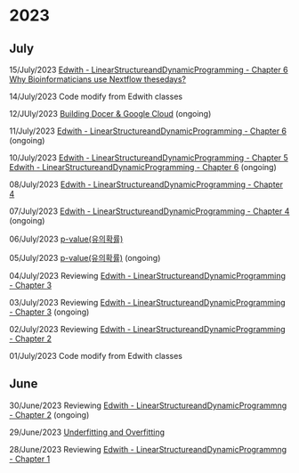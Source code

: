 # 2023
## July
15/July/2023 [Edwith - LinearStructureandDynamicProgramming - Chapter 6](edwith_LSnDP_Ch6.md)
             [Why Bioinformaticians use Nextflow thesedays?](./Why%20Bioinformaticiansuse%20Nextflow%20Thesedays.md)    

14/July/2023 Code modify from Edwith classes

12/JUly/2023 [Building Docer & Google Cloud](./Building%20Docker%20in%20Google%20Cloud.md) (ongoing)

11/July/2023 [Edwith - LinearStructureandDynamicProgramming - Chapter 6](edwith_LSnDP_Ch6.md) (ongoing)

10/July/2023 [Edwith - LinearStructureandDynamicProgramming - Chapter 5](edwith_LSnDP_Ch5.md)   
             [Edwith - LinearStructureandDynamicProgramming - Chapter 6](edwith_LSnDP_Ch6.md) (ongoing)

08/July/2023 [Edwith - LinearStructureandDynamicProgramming - Chapter 4](edwith_LSnDP_Ch4.md)

07/July/2023 [Edwith - LinearStructureandDynamicProgramming - Chapter 4](edwith_LSnDP_Ch4.md) (ongoing)

06/July/2023 [p-value(유의확률)](./p-value(%EC%9C%A0%EC%9D%98%ED%99%95%EB%A5%A0).md)

05/July/2023 [p-value(유의확률)](./p-value(%EC%9C%A0%EC%9D%98%ED%99%95%EB%A5%A0).md) (ongoing)

04/July/2023 Reviewing [Edwith - LinearStructureandDynamicProgramming - Chapter 3](edwith_LSnDP_Ch3.md) 

03/July/2023 Reviewing [Edwith - LinearStructureandDynamicProgramming - Chapter 3](edwith_LSnDP_Ch3.md) (ongoing)

02/July/2023 Reviewing [Edwith - LinearStructureandDynamicProgramming - Chapter 2](edwith_LSnDP_Ch2.md) 

01/July/2023 Code modify from Edwith classes

## June
30/June/2023 Reviewing [Edwith - LinearStructureandDynamicProgrammng - Chapter 2](edwith_LSnDP_Ch2.md) (ongoing)

29/June/2023 [Underfitting and Overfitting](./Underfitting%20and%20Overfitting.md)

28/June/2023 Reviewing [Edwith - LinearStructureandDynamicProgrammng - Chapter 1](edwith_LSnDP_Ch1.md)